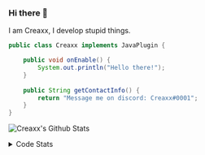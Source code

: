 ### Hi there 👋

I am Creaxx, I develop stupid things. 

```java
public class Creaxx implements JavaPlugin {

    public void onEnable() {
        System.out.println("Hello there!");
    }
    
    public String getContactInfo() {
        return "Message me on discord: Creaxx#0001";
    }
}
```

![Creaxx's Github Stats](https://github-readme-stats.vercel.app/api?username=CreaxxOG&show_icons=true&theme=dark&count_private=true)

<details>
  <summary>Code Stats</summary>

<!--START_SECTION:waka-->
![Code Time](http://img.shields.io/badge/Code%20Time-1%2C312%20hrs%2041%20mins-blue)

![Lines of code](https://img.shields.io/badge/From%20Hello%20World%20I%27ve%20Written-573.9%20thousand%20lines%20of%20code-blue)

**🐱 My GitHub Data** 

> 📦 66.4 kB Used in GitHub's Storage 
 > 
> 🏆 1,735 Contributions in the Year 2023
 > 
> 🚫 Not Opted to Hire
 > 
> 📜 4 Public Repositories 
 > 
> 🔑 2 Private Repositories 
 > 
**I'm a Night 🦉** 

```text
🌞 Morning                280 commits         ██░░░░░░░░░░░░░░░░░░░░░░░   06.76 % 
🌆 Daytime                1755 commits        ███████████░░░░░░░░░░░░░░   42.35 % 
🌃 Evening                2048 commits        ████████████░░░░░░░░░░░░░   49.42 % 
🌙 Night                  61 commits          ░░░░░░░░░░░░░░░░░░░░░░░░░   01.47 % 
```
📅 **I'm Most Productive on Saturday** 

```text
Monday                   487 commits         ███░░░░░░░░░░░░░░░░░░░░░░   11.75 % 
Tuesday                  590 commits         ████░░░░░░░░░░░░░░░░░░░░░   14.24 % 
Wednesday                600 commits         ████░░░░░░░░░░░░░░░░░░░░░   14.48 % 
Thursday                 664 commits         ████░░░░░░░░░░░░░░░░░░░░░   16.02 % 
Friday                   376 commits         ██░░░░░░░░░░░░░░░░░░░░░░░   09.07 % 
Saturday                 754 commits         █████░░░░░░░░░░░░░░░░░░░░   18.19 % 
Sunday                   673 commits         ████░░░░░░░░░░░░░░░░░░░░░   16.24 % 
```


📊 **This Week I Spent My Time On** 

```text
💬 Programming Languages: 
Java                     21 hrs 56 mins      ████████████████░░░░░░░░░   63.64 % 
Kotlin                   6 hrs 38 mins       █████░░░░░░░░░░░░░░░░░░░░   19.28 % 
HTML                     4 hrs 26 mins       ███░░░░░░░░░░░░░░░░░░░░░░   12.89 % 
XML                      42 mins             █░░░░░░░░░░░░░░░░░░░░░░░░   02.05 % 
Properties               16 mins             ░░░░░░░░░░░░░░░░░░░░░░░░░   00.77 % 

🔥 Editors: 
IntelliJ                 34 hrs 28 mins      █████████████████████████   100.00 % 
```

**I Mostly Code in Java** 

```text
Java                     55 repos            ███████████████████░░░░░░   77.46 % 
Kotlin                   10 repos            ████░░░░░░░░░░░░░░░░░░░░░   14.08 % 
TypeScript               3 repos             █░░░░░░░░░░░░░░░░░░░░░░░░   04.23 % 
CSS                      2 repos             █░░░░░░░░░░░░░░░░░░░░░░░░   02.82 % 
EJS                      1 repo              ░░░░░░░░░░░░░░░░░░░░░░░░░   01.41 % 
```




 Last Updated on 09/06/2023 01:51:45 UTC
<!--END_SECTION:waka-->
</details>
